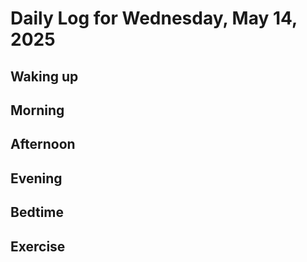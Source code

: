 # Daily Log for Wednesday, May 14, 2025

## Waking up

## Morning

## Afternoon

## Evening

## Bedtime

## Exercise
